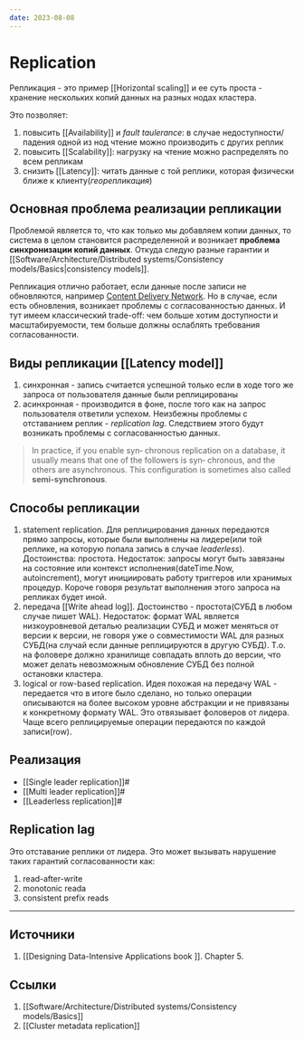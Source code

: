 ```yaml
---
date: 2023-08-08
---
```

# Replication

Репликация - это пример [[Horizontal scaling]] и ее суть проста - хранение нескольких копий данных на разных нодах кластера.

Это позволяет:

1. повысить [[Availability]] и *fault taulerance*: в случае недоступности/падения одной из нод чтение можно производить с других реплик
1. повысить [[Scalability]]: нагрузку на чтение можно распределять по всем репликам
1. снизить [[Latency]]: читать данные с той реплики, которая физически ближе к клиенту(*георепликация*)

## Основная проблема реализации репликации

Проблемой является то, что как только мы добавляем копии данных, то система в целом становится распределенной и возникает **проблема синхронизации копий данных**. Откуда следую разные гарантии и [[Software/Architecture/Distributed systems/Consistency models/Basics|consistency models]].

Репликация отлично работает, если данные после записи не обновляются, например [Content Delivery Network](https://ru.wikipedia.org/wiki/Content_Delivery_Network). Но в случае, если есть обновления, возникает проблемы с согласованностью данных. И тут имеем классический trade-off: чем больше хотим доступности и масштабируемости, тем больше должны ослаблять требования согласованности.

## Виды репликации [[Latency model]]

1. синхронная - запись считается успешной только если в ходе того же запроса от пользователя данные были реплицированы
1. асинхронная - производится в фоне, после того как на запрос пользователя ответили успехом. Неизбежны проблемы с отставанием реплик - *replication lag*. Следствием этого будут возникать проблемы с согласованностью данных.

> In practice, if you enable syn‐ chronous replication on a database, it usually means that one of the followers is syn‐ chronous, and the others are asynchronous. This configuration is sometimes also called **semi-synchronous**.

## Способы репликации

1. statement replication. Для реплицирования данных передаются прямо запросы, которые были выполнены на лидере(или той реплике, на которую попала запись в случае *leaderless*). Достоинства: простота. Недостаток: запросы могут быть завязаны на состояние или контекст исполнения(dateTime.Now, autoincrement), могут инициировать работу триггеров или хранимых процедур. Короче говоря результат выполнения этого запроса на репликах будет иной.
1. передача [[Write ahead log]]. Достоинство - простота(СУБД в любом случае пишет WAL). Недостаток: формат WAL является низкоуровневой деталью реализации СУБД и может меняться от версии к версии, не говоря уже о совместимости WAL для разных СУБД(на случай если данные реплицируются в другую СУБД). Т.о. на фоловере должно хранилище совпадать вплоть до версии, что может делать невозможным обновление СУБД без полной остановки кластера.
1. logical or row-based replication. Идея похожая на передачу WAL - передается что в итоге было сделано, но только операции описываются на более высоком уровне абстракции и не привязаны к конкретному формату WAL. Это отвязывает фоловеров от лидера. Чаще всего реплицируемые операции передаются по каждой записи(row).

## Реализация

- [[Single leader replication]]#
- [[Multi leader replication]]#
- [[Leaderless replication]]#

## Replication lag

Это отставание реплики от лидера. Это может вызывать нарушение таких гарантий согласованности как:

1. read-after-write
1. monotonic reada
1. consistent prefix reads

---

## Источники

1. [[Designing Data-Intensive Applications book ]]. Chapter 5.

## Ссылки

1. [[Software/Architecture/Distributed systems/Consistency models/Basics]]
1. [[Cluster metadata replication]]
